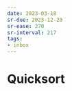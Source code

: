 ```yaml
---
date: 2023-03-18
sr-due: 2023-12-20
sr-ease: 270
sr-interval: 217
tags:
- inbox
---
```


# Quicksort
